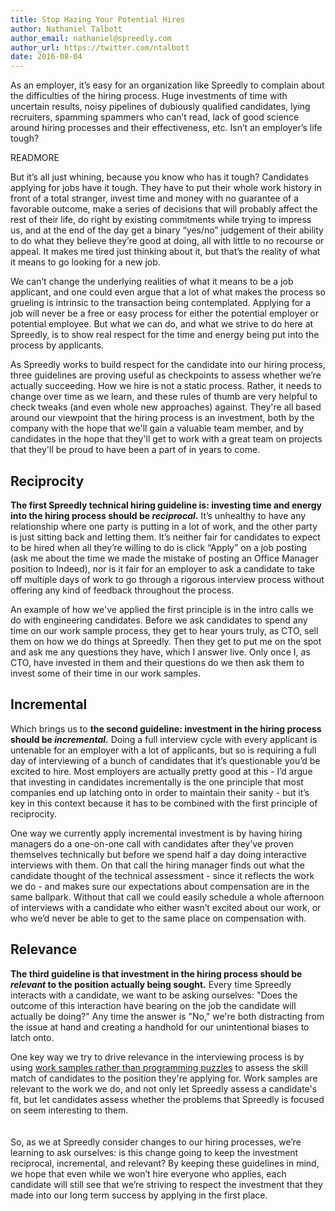 ```yaml
---
title: Stop Hazing Your Potential Hires
author: Nathaniel Talbott
author_email: nathaniel@spreedly.com
author_url: https://twitter.com/ntalbott
date: 2016-08-04
---
```


As an employer, it’s easy for an organization like Spreedly to complain about the difficulties of the hiring process. Huge investments of time with uncertain results, noisy pipelines of dubiously qualified candidates, lying recruiters, spamming spammers who can’t read, lack of good science around hiring processes and their effectiveness, etc. Isn’t an employer’s life tough?

READMORE

But it’s all just whining, because you know who has it tough? Candidates applying for jobs have it tough. They have to put their whole work history in front of a total stranger, invest time and money with no guarantee of a favorable outcome, make a series of decisions that will probably affect the rest of their life, do right by existing commitments while trying to impress us, and at the end of the day get a binary “yes/no” judgement of their ability to do what they believe they’re good at doing, all with little to no recourse or appeal. It makes me tired just thinking about it, but that’s the reality of what it means to go looking for a new job.

We can’t change the underlying realities of what it means to be a job applicant, and one could even argue that a lot of what makes the process so grueling is intrinsic to the transaction being contemplated. Applying for a job will never be a free or easy process for either the potential employer or potential employee. But what we can do, and what we strive to do here at Spreedly, is to show real respect for the time and energy being put into the process by applicants.

As Spreedly works to build respect for the candidate into our hiring process, three guidelines are proving useful as checkpoints to assess whether we’re actually succeeding. How we hire is not a static process. Rather, it needs to change over time as we learn, and these rules of thumb are very helpful to check tweaks (and even whole new approaches) against. They're all based around our viewpoint that the hiring process is an investment, both by the company with the hope that we'll gain a valuable team member, and by candidates in the hope that they'll get to work with a great team on projects that they'll be proud to have been a part of in years to come.

## Reciprocity

**The first Spreedly technical hiring guideline is: investing time and energy into the hiring process should be *reciprocal*.** It’s unhealthy to have any relationship where one party is putting in a lot of work, and the other party is just sitting back and letting them. It’s neither fair for candidates to expect to be hired when all they’re willing to do is click “Apply” on a job posting (ask me about the time we made the mistake of posting an Office Manager position to Indeed), nor is it fair for an employer to ask a candidate to take off multiple days of work to go through a rigorous interview process without offering any kind of feedback throughout the process.

An example of how we've applied the first principle is in the intro calls we do with engineering candidates. Before we ask candidates to spend any time on our work sample process, they get to hear yours truly, as CTO, sell them on how we do things at Spreedly. Then they get to put me on the spot and ask me any questions they have, which I answer live. Only once I, as CTO, have invested in them and their questions do we then ask them to invest some of their time in our work samples.

## Incremental

Which brings us to **the second guideline: investment in the hiring process should be *incremental*.** Doing a full interview cycle with every applicant is untenable for an employer with a lot of applicants, but so is requiring a full day of interviewing of a bunch of candidates that it’s questionable you’d be excited to hire. Most employers are actually pretty good at this - I’d argue that investing in candidates incrementally is the one principle that most companies end up latching onto in order to maintain their sanity - but it’s key in this context because it has to be combined with the first principle of reciprocity.

One way we currently apply incremental investment is by having hiring managers do a one-on-one call with candidates after they’ve proven themselves technically but before we spend half a day doing interactive interviews with them. On that call the hiring manager finds out what the candidate thought of the technical assessment - since it reflects the work we do - and makes sure our expectations about compensation are in the same ballpark. Without that call we could easily schedule a whole afternoon of interviews with a candidate who either wasn’t excited about our work, or who we’d never be able to get to the same place on compensation with.

## Relevance

**The third guideline is that investment in the hiring process should be *relevant* to the position actually being sought.** Every time Spreedly interacts with a candidate, we want to be asking ourselves: "Does the outcome of this interaction have bearing on the job the candidate will actually be doing?" Any time the answer is "No," we're both distracting from the issue at hand and creating a handhold for our unintentional biases to latch onto.

One key way we try to drive relevance in the interviewing process is by using [work samples rather than programming puzzles](http://engineering.spreedly.com/blog/programming-puzzles-are-not-the-answer-how-spreedly-does-work-samples.html) to assess the skill match of candidates to the position they're applying for. Work samples are relevant to the work we do, and not only let Spreedly assess a candidate's fit, but let candidates assess whether the problems that Spreedly is focused on seem interesting to them.
<br/>
<br/>
<br/>
So, as we at Spreedly consider changes to our hiring processes, we’re learning to ask ourselves: is this change going to keep the investment reciprocal, incremental, and relevant? By keeping these guidelines in mind, we hope that even while we won’t hire everyone who applies, each candidate will still see that we’re striving to respect the investment that they made into our long term success by applying in the first place.

